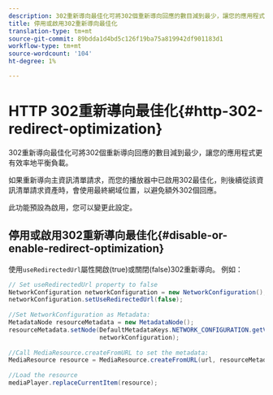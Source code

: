```yaml
---
description: 302重新導向最佳化可將302個重新導向回應的數目減到最少，讓您的應用程式更有效率地平衡負載。
title: 停用或啟用302重新導向最佳化
translation-type: tm+mt
source-git-commit: 89bdda1d4bd5c126f19ba75a819942df901183d1
workflow-type: tm+mt
source-wordcount: '104'
ht-degree: 1%

---
```



# HTTP 302重新導向最佳化{#http-302-redirect-optimization}

302重新導向最佳化可將302個重新導向回應的數目減到最少，讓您的應用程式更有效率地平衡負載。

如果重新導向主資訊清單請求，而您的播放器中已啟用302最佳化，則後續從該資訊清單請求資產時，會使用最終網域位置，以避免額外302個回應。

此功能預設為啟用，您可以變更此設定。

## 停用或啟用302重新導向最佳化{#disable-or-enable-redirect-optimization}

使用`useRedirectedUrl`屬性開啟(true)或關閉(false)302重新導向。
例如：

```java
// Set useRedirectedUrl property to false 
NetworkConfiguration networkConfiguration = new NetworkConfiguration(); 
networkConfiguration.setUseRedirectedUrl(false); 
 
//Set NetworkConfiguration as Metadata: 
MetadataNode resourceMetadata = new MetadataNode();  
resourceMetadata.setNode(DefaultMetadataKeys.NETWORK_CONFIGURATION.getValue(),  
                         networkConfiguration); 
 
//Call MediaResource.createFromURL to set the metadata: 
MediaResource resource = MediaResource.createFromURL(url, resourceMetadata); 
  
//Load the resource 
mediaPlayer.replaceCurrentItem(resource);
```

